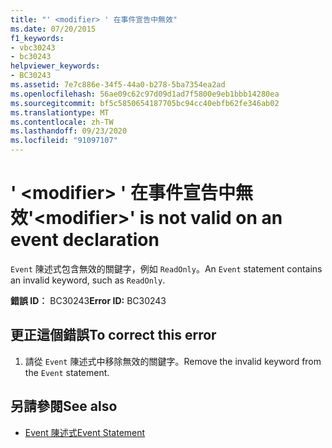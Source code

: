 ```yaml
---
title: "' <modifier> ' 在事件宣告中無效"
ms.date: 07/20/2015
f1_keywords:
- vbc30243
- bc30243
helpviewer_keywords:
- BC30243
ms.assetid: 7e7c886e-34f5-44a0-b278-5ba7354ea2ad
ms.openlocfilehash: 56ae09c62c97d09d1ad7f5800e9eb1bbb14280ea
ms.sourcegitcommit: bf5c5850654187705bc94cc40ebfb62fe346ab02
ms.translationtype: MT
ms.contentlocale: zh-TW
ms.lasthandoff: 09/23/2020
ms.locfileid: "91097107"
---
```

# <a name="modifier-is-not-valid-on-an-event-declaration"></a><span data-ttu-id="31574-102">' \<modifier> ' 在事件宣告中無效</span><span class="sxs-lookup"><span data-stu-id="31574-102">'\<modifier>' is not valid on an event declaration</span></span>

<span data-ttu-id="31574-103">`Event` 陳述式包含無效的關鍵字，例如 `ReadOnly`。</span><span class="sxs-lookup"><span data-stu-id="31574-103">An `Event` statement contains an invalid keyword, such as `ReadOnly`.</span></span>  
  
 <span data-ttu-id="31574-104">**錯誤 ID︰** BC30243</span><span class="sxs-lookup"><span data-stu-id="31574-104">**Error ID:** BC30243</span></span>  
  
## <a name="to-correct-this-error"></a><span data-ttu-id="31574-105">更正這個錯誤</span><span class="sxs-lookup"><span data-stu-id="31574-105">To correct this error</span></span>  
  
1. <span data-ttu-id="31574-106">請從 `Event` 陳述式中移除無效的關鍵字。</span><span class="sxs-lookup"><span data-stu-id="31574-106">Remove the invalid keyword from the `Event` statement.</span></span>  
  
## <a name="see-also"></a><span data-ttu-id="31574-107">另請參閱</span><span class="sxs-lookup"><span data-stu-id="31574-107">See also</span></span>

- [<span data-ttu-id="31574-108">Event 陳述式</span><span class="sxs-lookup"><span data-stu-id="31574-108">Event Statement</span></span>](../language-reference/statements/event-statement.md)

